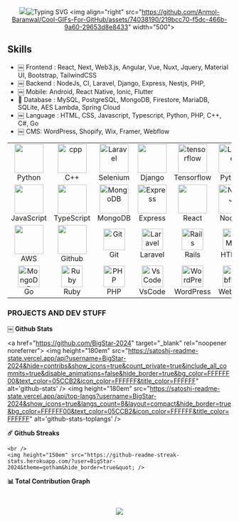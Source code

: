<p align="center">
    <img src="https://capsule-render.vercel.app/api?text=Ralph-Jackson&animation=fadeIn&type=waving&color=gradient&height=100&quot;/>
</p>

[![Typing SVG](https://readme-typing-svg.herokuapp.com?font=Pacifico&color=%2336BCF7&size=48&center=true&vCenter=true&width=1200&height=100&lines=Senior+Full+Stack+Developer;Senior+Software+Engineer)]()
<img align="right" src="https://github.com/Anmol-Baranwal/Cool-GIFs-For-GitHub/assets/74038190/219bcc70-f5dc-466b-9a60-29653d8e8433&quot; width="500">
## Skills
- ￼ Frontend : React, Next, Web3.js, Angular, Vue, Nuxt, Jquery, Material UI, Bootstrap, TailwindCSS
- ￼ Backend : NodeJs, CI, Laravel, Django, Express, Nestjs, PHP,
- ￼ Mobile: Android, React Native, Ionic, Flutter
- 🧩 Database : MySQL, PostgreSQL, MongoDB, Firestore, MariaDB, SQLite, AES Lambda, Spring Cloud
- ￼ Language : HTML, CSS, Javascript, Typescript, Python, PHP, C++, C#, Go
- ￼ CMS: WordPress, Shopify, Wix, Framer, Webflow
    
<!-- ![C](https://img.shields.io/badge/-C-000000?style=flat&logo=C)
![C++](https://img.shields.io/badge/-C++-000000?style=flat&logo=C%2B%2B&logoColor=00599C)
![Clojure](https://img.shields.io/badge/-Clojure-000000?style=flat&logo=Clojure)
![HTML5](https://img.shields.io/badge/-HTML5-000000?style=flat&logo=HTML5)
![Java](https://img.shields.io/badge/-Java-000000?style=flat&logo=Java&logoColor=007396)
![JavaScript](https://img.shields.io/badge/-JavaScript-000000?style=flat&logo=javascript)
![Python](https://img.shields.io/badge/-Python-000000?style=flat&logo=python)
![TypeScript](https://img.shields.io/badge/-TypeScript-000000?style=flat&logo=typescript&logoColor=007ACC)
![SQL](https://img.shields.io/badge/-SQL-000000?style=flat&logo=MySQL)
![Swift](https://img.shields.io/badge/-Swift-000000?style=flat&logo=Swift) -->

<table align="center">
    <tr>
        <td align="center" width="96">
            <a href="#macropower-tech">
                <img src="https://techstack-generator.vercel.app/python-icon.svg&quot; alt="icon" width="65" height="65" />
            </a>
            <br>Python
        </td>
        <td align="center" width="96">
                <img src="https://techstack-generator.vercel.app/cpp-icon.svg&quot; width="65" height="65" alt="cpp" />
            <br>C++
        </td>
        <td align="center" width="96">
                <img src="https://skillicons.dev/icons?i=selenium&quot; width="65" height="65" alt="Laravel" />
            <br>Selenium
        </td>
        <td align="center" width="96">
                <img src="https://techstack-generator.vercel.app/django-icon.svg&quot; alt="icon" width="65" height="65" />
            <br>Django
        <td align="center" width="96">
                <img src="https://skillicons.dev/icons?i=tensorflow&quot; width="65" height="65" alt="tensorflow" />
            <br>Tensorflow
        </td>
        </td>
        <td align="center" width="96">
                <img src="https://skillicons.dev/icons?i=pytorch&quot; width="65" height="65" alt="Laravel" />
            <br>Pytorch
        </td>
        <td align="center" width="96">
                <img src="https://techstack-generator.vercel.app/nginx-icon.svg&quot; alt="nginx" width="65" height="65" />
            <br>Nginx
        </td>
        <td align="center" width="96">
                <img src="https://skillicons.dev/icons?i=fastapi&quot; width="65" height="65" alt="FastAPI" />
            <br>FastAPI
        </td>
        <td align="center" width="96">
                <img src="https://techstack-generator.vercel.app/docker-icon.svg&quot; alt="icon" width="65" height="65" />
            <br>Docker
        </td>
    </tr>
    <tr>
        <td align="center" width="96">
                <img src="https://techstack-generator.vercel.app/js-icon.svg&quot; alt="icon" width="65" height="65" />
            <br>JavaScript
        </td>
        <td align="center" width="96">
                <img src="https://techstack-generator.vercel.app/ts-icon.svg&quot; alt="icon" width="65" height="65" />
            <br>TypeScript
        </td>
        <td align="center" width="96">
                <img src="https://skillicons.dev/icons?i=mongodb&quot; width="65" height="65" alt="MongoDB" />
            <br>MongoDB
        </td>
        <td align="center" width="96">
                <img src="https://skillicons.dev/icons?i=express&quot; width="65" height="65" alt="Express" />
            <br>Express
        </td>
        <td align="center" width="96">
                <img src="https://techstack-generator.vercel.app/react-icon.svg&quot; alt="icon" width="65" height="65" />
            <br>React
        </td>
        <td align="center" width="96">
                <img src="https://skillicons.dev/icons?i=nodejs&quot; width="65" height="65" alt="NodeJS" />
            <br>NodeJS
        </td>
        <td align="center" width="96">
                <img src="https://skillicons.dev/icons?i=nextjs&quot; width="65" height="65" alt="NextJS" />
            <br>NextJS
        </td>
        <td align="center" width="96">
                <img src="https://techstack-generator.vercel.app/webpack-icon.svg&quot; alt="icon" width="65" height="65" />
            <br>Webpack
        </td>
        <td align="center" width="96">
                <img src="https://techstack-generator.vercel.app/mysql-icon.svg&quot; alt="icon" width="65" height="65" />
            <br>MySQL
        </td>
    </tr>
    <tr>
        <td align="center" width="96">
                <img src="https://techstack-generator.vercel.app/aws-icon.svg&quot; alt="icon" width="65" height="65" />
            <br>AWS
        </td>
        <td align="center" width="96">
                <img src="https://techstack-generator.vercel.app/github-icon.svg&quot; alt="icon" width="65" height="65" />
            <br>Github
        </td>
        <td align="center" width="96"> 
                <img src="https://user-images.githubusercontent.com/25181517/192108372-f71d70ac-7ae6-4c0d-8395-51d8870c2ef0.png&quot; width="48" height="48" alt="Git" />
            <br>Git
        </td>
        <td align="center"   width="96">
                <img src="https://skillicons.dev/icons?i=laravel&quot; width="48" height="48" alt="Laravel" />
            <br>Laravel
        </td>
        <td align="center"   width="96">
                <img src="https://skillicons.dev/icons?i=rails&quot; width="48" height="48" alt="Rails" />
            <br>Rails
        </td>
        <td align="center"   width="96">
                <img src="https://skillicons.dev/icons?i=html&quot; width="48" height="48" alt="HTML5" />
            <br>HTML5
        </td>
        <td align="center"   width="96">
                <img src="https://skillicons.dev/icons?i=bootstrap&quot; width="48" height="48" alt="bootstrap" />
            <br>Bootstrap
        </td>
        <td align="center" width="96">
                <img src="https://skillicons.dev/icons?i=tailwind&quot; width="48" height="48" alt="tailwind" />
            <br>Tailwind
        </td>
        <td align="center" width="96">
                <img src="https://skillicons.dev/icons?i=jquery&quot; width="48" height="48" alt="jQuery" />
            <br>jQuery
        </td>
    </tr>
  <tr>
            <td align="center" width="96">
                <img src="https://skillicons.dev/icons?i=go&quot; width="48" height="48" alt="MongoDB" />
            <br>Go
        </td>
                <td align="center" width="96">
                <img src="https://skillicons.dev/icons?i=ruby&quot; width="48" height="48" alt="Ruby" />
            <br>Ruby
            </td>
            </td>
        <td align="center" width="96">
                <img src="https://skillicons.dev/icons?i=php&quot; width="48" height="48" alt="PHP" />
            <br>PHP
        </td>
                        <td align="center" width="96">
                <img src="https://skillicons.dev/icons?i=vscode&quot; width="48" height="48" alt="VsCode" />
            <br>VsCode
        </td>
                            <td align="center" width="96">
                <img src="https://skillicons.dev/icons?i=wordpress&quot; width="48" height="48" alt="WordPress" />
            <br>WordPress
        </td>
                            <td align="center" width="96">
                <img src="https://skillicons.dev/icons?i=webflow&quot; width="48" height="48" alt="Webflow" />
            <br>Webflow
        </td>
        <td align="center" width="96">
                <img src="https://techstack-generator.vercel.app/sass-icon.svg&quot; alt="icon" width="48" height="48" />
            <br>Sass
        </td>
        </td>
        <td align="center" width="96">
                <img src="https://techstack-generator.vercel.app/graphql-icon.svg&quot; width="48" height="48" alt="MySQL" />
            <br>GraphQL
        </td>
        <td align="center" width="96">
                <img src="https://skillicons.dev/icons?i=postgres&quot; width="48" height="48" alt="PostgreSQL" />
            <br>PostgreSQL
        </td>
  </tr>
</table>


### PROJECTS AND DEV STUFF
<b>￼ Github Stats</b>
        <br />
        <!-- <p align="center">
                <a href="https://github.com/BigStar-2024?tab=repositories&quot;>
                        <img width="54%" height="150em" src="https://github-readme-stats-eight-theta.vercel.app/api?username=BigStar-2024&theme=gotham&show_icons=true&hide_border=true&include_all_commits=true&count_private=true&quot; />
                        <img width="45%" height="150em" src="https://github-readme-stats-eight-theta.vercel.app/api/top-langs/?username=BigStar-2024&theme=gotham&exclude_repo=KNN-Image-Classification&show_icons=true&hide_border=true&layout=compact&quot;/>
                </a>
        </p> -->
        <p>
    <a href="https://github.com/BigStar-2024&quot; target="_blank" rel="noopener noreferrer">
        <img
            height="180em"
            src="https://satoshj-readme-state.vercel.app/api?username=BigStar-2024&hide=contribs&show_icons=true&count_private=true&include_all_commits=true&disable_animations=false&hide_border=true&bg_color=FFFFFF00&text_color=05CCB2&icon_color=FFFFFF&title_color=FFFFFF&quot;
            alt='github-stats'
        />
        <img
            height="180em"
            src="https://satoshj-readme-state.vercel.app/api/top-langs?username=BigStar-2024&show_icons=true&langs_count=8&layout=compact&hide_border=true&bg_color=FFFFFF00&text_color=05CCB2&icon_color=FFFFFF&title_color=FFFFFF&quot;
            alt='github-stats-toplangs'
        />
    </a>
</p>

</p>

<b>☄️ Github Streaks</b>
    
    <br />
    <img height="150em" src="https://github-readme-streak-stats.herokuapp.com/?user=BigStar-2024&theme=gotham&hide_border=true&quot; />


<b>📊 Total Contribution Graph</b>

</br>
<p align="center">
        <a href="https://github-readme-activity-graph.vercel.app/graph?username=BigStar-2024&theme=react-dark&hide_border=true&hide_title=false&area=true&custom_title=Total%20contribution%20graph%20in%20all%20repo&quot;>
                <img src="https://github-readme-activity-graph.vercel.app/graph?username=BigStar-2024&theme=react-dark&hide_border=true&hide_title=false&area=true&custom_title=Total%20contribution%20graph%20in%20all%20repo&quot; width="95%" alt="activity graph">
        </a>
</p>
<!-- activity graph bigstar-app end -->

<!--   Tools -->
<!-- <code><img height="45" src="https://raw.githubusercontent.com/github/explore/80688e429a7d4ef2fca1e82350fe8e3517d3494d/topics/react/react.png&quot;></code>
<code><img height="45" src="https://cdn.worldvectorlogo.com/logos/next-js.svg&quot;></code>
<code><img height="45" src="https://raw.githubusercontent.com/github/explore/80688e429a7d4ef2fca1e82350fe8e3517d3494d/topics/vue/vue.png&quot;></code>
<code><img height="45" src="https://www.vectorlogo.zone/logos/nuxtjs/nuxtjs-icon.svg&quot;></code>
<code><img height="45" src="https://angular.io/assets/images/logos/angular/angular.svg&quot;></code>
<code><img height="45" src="https://raw.githubusercontent.com/github/explore/80688e429a7d4ef2fca1e82350fe8e3517d3494d/topics/redux/redux.png&quot;></code>
<code><img height="45" src="https://raw.githubusercontent.com/github/explore/80688e429a7d4ef2fca1e82350fe8e3517d3494d/topics/express/express.png&quot;></code>
<code><img height="45" src="https://docs.nestjs.com/assets/logo-small.svg&quot;></code>
<code><img height="45" src="https://loopback.io/images/global/loopback-full-logo-blue.svg&quot;></code>
<code><img height="45" src="https://raw.githubusercontent.com/github/explore/80688e429a7d4ef2fca1e82350fe8e3517d3494d/topics/nodejs/nodejs.png&quot;></code>
<code><img height="45" src="https://raw.githubusercontent.com/github/explore/80688e429a7d4ef2fca1e82350fe8e3517d3494d/topics/typescript/typescript.png&quot;></code>
<code><img height="45" src="https://raw.githubusercontent.com/github/explore/80688e429a7d4ef2fca1e82350fe8e3517d3494d/topics/javascript/javascript.png&quot;></code>
<code><img height="45" src="https://raw.githubusercontent.com/github/explore/80688e429a7d4ef2fca1e82350fe8e3517d3494d/topics/php/php.png&quot;></code>
<code><img height="45" src="https://codeigniter.com/assets/icons/ci-footer.png&quot;></code>
<code><img height="45" src="https://raw.githubusercontent.com/github/explore/80688e429a7d4ef2fca1e82350fe8e3517d3494d/topics/laravel/laravel.png&quot;></code>
<code><img height="45" src="https://raw.githubusercontent.com/github/explore/80688e429a7d4ef2fca1e82350fe8e3517d3494d/topics/python/python.png&quot;></code>
<code><img height="45" src="https://raw.githubusercontent.com/github/explore/80688e429a7d4ef2fca1e82350fe8e3517d3494d/topics/django/django.png&quot;></code>
<code><img height="45" src="https://raw.githubusercontent.com/devicons/devicon/master/icons/css3/css3-original-wordmark.svg&quot;></code>
<code><img height="45" src="https://raw.githubusercontent.com/github/explore/80688e429a7d4ef2fca1e82350fe8e3517d3494d/topics/sass/sass.png&quot;></code>
<code><img height="45" src="https://raw.githubusercontent.com/github/explore/80688e429a7d4ef2fca1e82350fe8e3517d3494d/topics/bootstrap/bootstrap.png&quot;></code>
<code><img height="45" src="https://encrypted-tbn0.gstatic.com/images?q=tbn:ANd9GcSk03fpMxbjzvgaDz2z3gu5G-9UeqgnNfUdd7gzSo9-er843XxKIG3g46lO1GRUF-L9UWs&usqp=CAU&quot;></code>
<code><img height="45" src="https://icons-for-free.com/iconfiles/png/512/jquery+icon-1320185152994214115.png&quot;></code>
<code><img height="45" src="raphael.svg"></code>
<code><img height="45" src="https://raw.githubusercontent.com/Hardik0307/Hardik0307/master/assets/canvasjs-charts.svg&quot;></code>
<code><img height="45" src="https://www.chartjs.org/media/logo-title.svg&quot;></code>
<code><img height="45" src="https://raw.githubusercontent.com/github/explore/80688e429a7d4ef2fca1e82350fe8e3517d3494d/topics/mysql/mysql.png&quot;></code>
<code><img height="45" src="https://raw.githubusercontent.com/github/explore/80688e429a7d4ef2fca1e82350fe8e3517d3494d/topics/mongodb/mongodb.png&quot;></code>
<code><img height="45" src="https://cdn.iconscout.com/icon/free/png-256/postgresql-226047.png&quot;></code>
<code><img height="45" src="https://raw.githubusercontent.com/github/explore/80688e429a7d4ef2fca1e82350fe8e3517d3494d/topics/firebase/firebase.png&quot;></code>
<code><img height="45" src="https://www.vectorlogo.zone/logos/figma/figma-icon.svg&quot;></code>
<code><img height="45" src="https://encrypted-tbn0.gstatic.com/images?q=tbn:ANd9GcT9ADisccEuZ0X-Bt7ju9embfnI7Zr_cgUy29foeFM&s=0&quot;></code>
<code><img height="45" src="https://raw.githubusercontent.com/github/explore/80688e429a7d4ef2fca1e82350fe8e3517d3494d/topics/docker/docker.png&quot; ></code>
<code><img height="45" src="https://raw.githubusercontent.com/github/explore/80688e429a7d4ef2fca1e82350fe8e3517d3494d/topics/aws/aws.png&quot;></code>
<code><img height="45" src="https://camo.githubusercontent.com/add2c9721e333f0043ac938f3dadbc26a282776e01b95b308fcaba5afaf74ae3/68747470733a2f2f6173736574732e76657263656c2e636f6d2f696d6167652f75706c6f61642f76313538383830353835382f7265706f7369746f726965732f76657263656c2f6c6f676f2e706e67&quot;></code>
<code><img height="45" src="https://brandslogos.com/wp-content/uploads/images/heroku-logo.png&quot;></code>
<code><img height="45" src="https://cdn0.iconfinder.com/data/icons/flat-round-system/512/microsoft_windows-512.png&quot;></code>
<code><img height="45" src="https://raw.githubusercontent.com/github/explore/80688e429a7d4ef2fca1e82350fe8e3517d3494d/topics/linux/linux.png&quot;></code> -->



<p align="center">
<a href="https://github.com/BigStar-2024?tab=achievements&quot;><img src="https://github-profile-trophy.vercel.app/?username=BigStar-2024&theme=onestar&no-frame=true&column=3&row=2&quot;   width="50%" height="50%" alt="@Goblin's trophy stats"/></a>
</p>

<p align="center">
<img src="https://github.com/Platane/snk/raw/output/github-contribution-grid-snake.svg&quot; alt="e" style="max-width: 100%;">
</p>
